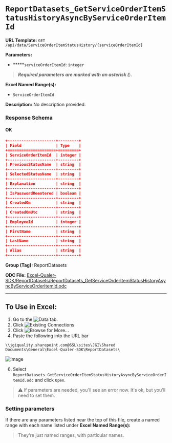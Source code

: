 # `ReportDatasets_GetServiceOrderItemStatusHistoryAsyncByServiceOrderItemId`

**URL Template:**
`GET /api/data/ServiceOrderItemStatusHistory/{serviceOrderItemId}`

**Parameters:**
- *****`serviceOrderItemId`: `integer`


> *****Required parameters are marked with an asterisk (*****).

**Excel Named Range(s):**
- `ServiceOrderItemId`


**Description:**
No description provided.

### Response Schema

#### OK
```json
+---------------------+---------+
| Field               | Type    |
+=====================+=========+
| ServiceOrderItemId  | integer |
+---------------------+---------+
| PreviousStatusName  | string  |
+---------------------+---------+
| SelectedStatusName  | string  |
+---------------------+---------+
| Explanation         | string  |
+---------------------+---------+
| IsPasswordReentered | boolean |
+---------------------+---------+
| CreatedOn           | string  |
+---------------------+---------+
| CreatedOnUtc        | string  |
+---------------------+---------+
| EmployeeId          | integer |
+---------------------+---------+
| FirstName           | string  |
+---------------------+---------+
| LastName            | string  |
+---------------------+---------+
| Alias               | string  |
+---------------------+---------+
```

**Group (Tag):**
ReportDatasets

**ODC File:**
[Excel-Qualer-SDK/ReportDatasets/ReportDatasets_GetServiceOrderItemStatusHistoryAsyncByServiceOrderItemId.odc](https://github.com/Johnson-Gage-Inspection-Inc/qualer-sdk-odc/blob/main/Excel-Qualer-SDK/ReportDatasets/ReportDatasets_GetServiceOrderItemStatusHistoryAsyncByServiceOrderItemId.odc)

---

To Use in Excel:
---

1. Go to the ![`Data`](https://github.com/user-attachments/assets/da437a70-57b3-4c5b-bb01-4910ece19ed1)
 tab.
3. Click ![Existing Connections](https://github.com/user-attachments/assets/a2f1ed67-b2e0-4c23-ac90-68c870e60289)
4. Click ![`Browse for More...`](https://github.com/user-attachments/assets/8e698494-6865-41e7-b6fa-043aea81809a)
5. Paste the following into the URL bar
```
\\jgiquality.sharepoint.com@SSL\sites\JGI\Shared Documents\General\Excel-Qualer-SDK\ReportDatasets\
```

![image](https://github.com/user-attachments/assets/1e1a8d87-0377-446d-aaf5-d78562991db3)

6. Select `ReportDatasets_GetServiceOrderItemStatusHistoryAsyncByServiceOrderItemId.odc` and click `Open`.

> ⚠️ If parameters are needed, you'll see an error now. It's ok, but you'll need to set them.

### Setting parameters
If there are any parameters listed near the top of this file, create a named range with each name listed under **Excel Named Range(s):**
> They're just named ranges, with particular names.
